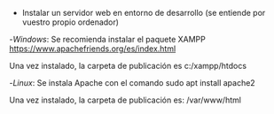 - Instalar un servidor web en entorno de desarrollo
(se entiende por vuestro propio ordenador)

-_Windows_:
Se recomienda instalar el paquete XAMPP
https://www.apachefriends.org/es/index.html

Una vez instalado, la carpeta de publicación es c:/xampp/htdocs

-_Linux_:
Se instala Apache con el comando
sudo apt install apache2

Una vez instalado, la carpeta de publicación es: /var/www/html
